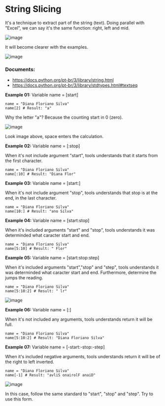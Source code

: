 # String Slicing

It's a technique to extract part of the string (text). Doing parallel with "Excel", we can say it's the same function: right, left and mid.

![image](https://github.com/user-attachments/assets/cf15ba09-c427-4ceb-90d3-b59221e8721d)

It will become clearer with the examples.

![image](https://github.com/user-attachments/assets/98f3ea96-61e1-4d9d-b462-5a57d4dee706)

### Documents:
- https://docs.python.org/pt-br/3/library/string.html
- https://docs.python.org/pt-br/3/library/stdtypes.html#textseq

**Example 01:** Variable name = [start]

```
name = "Diana Floriano Silva"
name[2] # Result: "a"
```

Why the letter "a"? Because the counting start in 0 (zero).

![image](https://github.com/user-attachments/assets/460c3a62-1367-4850-b7a6-d37090c802f6)

Look image above, space enters the calculation.

**Example 02:** Variable name = [:stop]

When it's not include argument "start", tools understands that it starts from the first character.

```
name = "Diana Floriano Silva"
name[:10] # Result: "Diana Flor"
```

**Example 03:** Variable name = [start:]

When it's not include argument "stop", tools understands that stop is at the end, in the last character.

```
name = "Diana Floriano Silva"
name[10:] # Result: "ano Silva"
```

**Example 04:** Variable name = [start:stop]

When it's included arguments "start" and "stop", tools understands it was determinded what caracter start and end.

```
name = "Diana Floriano Silva"
name[5:10] # Result: " Flor"
```

**Example 05:** Variable name = [start:stop:step]

When it's included arguments "start","stop" and "step", tools understands it was determinded what caracter start and end. Furthermore, determine the jumps the reading.

```
name = "Diana Floriano Silva"
name[5:10:2] # Result: " lr"
```

![image](https://github.com/user-attachments/assets/ea47a52d-7625-4c3b-bdf3-c9fa6ab5829e)


**Example 06:** Variable name = [:]

When it's not included any arguments, tools understands return it will be full.

```
name = "Diana Floriano Silva"
name[5:10:2] # Result: "Diana Floriano Silva"
```


**Example 07:** Variable name = [-start:-stop:-step]

When it's included negative arguments, tools understands return it will be of the right to left inverted.

```
name = "Diana Floriano Silva"
name[-1] # Result: "avliS onairolF anaiD"
```
![image](https://github.com/user-attachments/assets/57f16711-900b-4aa7-82b6-66793fd6e999)

In this case, follow the same standard to "start", "stop" and "step". Try to use this form.
